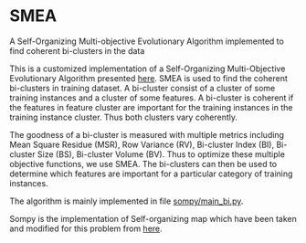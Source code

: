 # SMEA
A Self-Organizing Multi-objective Evolutionary Algorithm implemented to find coherent bi-clusters in the data

This is a customized implementation of a Self-Organizing Multi-Objective Evolutionary Algorithm presented [here](http://ieeexplore.ieee.org/abstract/document/7393537/). 
SMEA is used to find the coherent bi-clusters in training dataset. A bi-cluster consist of a cluster of some training
instances and a cluster of some features. A bi-cluster is coherent if the features in feature cluster are important for the training 
instances in the training instance cluster. Thus both clusters vary coherently.

The goodness of a bi-cluster is measured with multiple metrics including Mean Square Residue (MSR), Row Variance (RV), Bi-cluster 
Index (BI), Bi-cluster Size (BS), Bi-cluster Volume (BV). Thus to optimize these multiple objective functions, we use SMEA. The
bi-clusters can then be used to determine which features are important for a particular category of training instances.

The algorithm is mainly implemented in file [sompy/main_bi.py](https://github.com/chiragiitp/SMEA/blob/master/sompy/main_bi.py).

Sompy is the implementation of Self-organizing map which have been taken and modified for this problem from [here](https://github.com/sevamoo/SOMPY).

